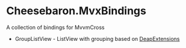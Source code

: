 Cheesebaron.MvxBindings
=======================

A collection of bindings for MvvmCross

- GroupListView - ListView with grouping based on [DeapExtensions][deapextensions]


[deapextensions]: https://github.com/deapsquatter/MvvmCross.DeapExtensions
